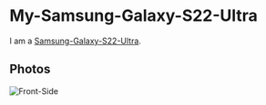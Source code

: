 # My-Samsung-Galaxy-S22-Ultra

I am a [Samsung-Galaxy-S22-Ultra](20000001.md).

## Photos

![Front-Side](400000203.jpg)
